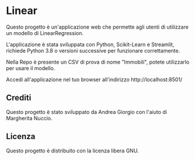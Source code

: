 # Linear

Questo progetto è un'applicazione web che permette agli utenti di utilizzare un modello di LinearRegression.

L'applicazione è stata sviluppata con Python, Scikit-Learn e Streamlit, richiede Python 3.8 o versioni successive per funzionare correttamente.

Nella Repo è presente un CSV di prova di nome "Immobili", potete utilizzarlo per usare il modello.

Accedi all'applicazione nel tuo browser all'indirizzo http://localhost:8501/

## Crediti

Questo progetto è stato sviluppato da Andrea Giorgio con l'aiuto di Margherita Nuccio.

## Licenza

Questo progetto è distribuito con la licenza libera GNU.

